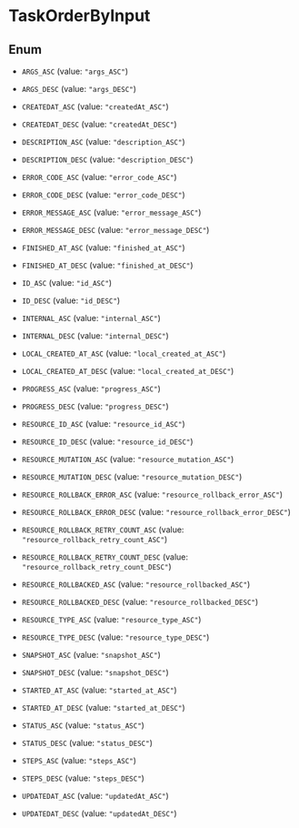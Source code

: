 

# TaskOrderByInput

## Enum


* `ARGS_ASC` (value: `"args_ASC"`)

* `ARGS_DESC` (value: `"args_DESC"`)

* `CREATEDAT_ASC` (value: `"createdAt_ASC"`)

* `CREATEDAT_DESC` (value: `"createdAt_DESC"`)

* `DESCRIPTION_ASC` (value: `"description_ASC"`)

* `DESCRIPTION_DESC` (value: `"description_DESC"`)

* `ERROR_CODE_ASC` (value: `"error_code_ASC"`)

* `ERROR_CODE_DESC` (value: `"error_code_DESC"`)

* `ERROR_MESSAGE_ASC` (value: `"error_message_ASC"`)

* `ERROR_MESSAGE_DESC` (value: `"error_message_DESC"`)

* `FINISHED_AT_ASC` (value: `"finished_at_ASC"`)

* `FINISHED_AT_DESC` (value: `"finished_at_DESC"`)

* `ID_ASC` (value: `"id_ASC"`)

* `ID_DESC` (value: `"id_DESC"`)

* `INTERNAL_ASC` (value: `"internal_ASC"`)

* `INTERNAL_DESC` (value: `"internal_DESC"`)

* `LOCAL_CREATED_AT_ASC` (value: `"local_created_at_ASC"`)

* `LOCAL_CREATED_AT_DESC` (value: `"local_created_at_DESC"`)

* `PROGRESS_ASC` (value: `"progress_ASC"`)

* `PROGRESS_DESC` (value: `"progress_DESC"`)

* `RESOURCE_ID_ASC` (value: `"resource_id_ASC"`)

* `RESOURCE_ID_DESC` (value: `"resource_id_DESC"`)

* `RESOURCE_MUTATION_ASC` (value: `"resource_mutation_ASC"`)

* `RESOURCE_MUTATION_DESC` (value: `"resource_mutation_DESC"`)

* `RESOURCE_ROLLBACK_ERROR_ASC` (value: `"resource_rollback_error_ASC"`)

* `RESOURCE_ROLLBACK_ERROR_DESC` (value: `"resource_rollback_error_DESC"`)

* `RESOURCE_ROLLBACK_RETRY_COUNT_ASC` (value: `"resource_rollback_retry_count_ASC"`)

* `RESOURCE_ROLLBACK_RETRY_COUNT_DESC` (value: `"resource_rollback_retry_count_DESC"`)

* `RESOURCE_ROLLBACKED_ASC` (value: `"resource_rollbacked_ASC"`)

* `RESOURCE_ROLLBACKED_DESC` (value: `"resource_rollbacked_DESC"`)

* `RESOURCE_TYPE_ASC` (value: `"resource_type_ASC"`)

* `RESOURCE_TYPE_DESC` (value: `"resource_type_DESC"`)

* `SNAPSHOT_ASC` (value: `"snapshot_ASC"`)

* `SNAPSHOT_DESC` (value: `"snapshot_DESC"`)

* `STARTED_AT_ASC` (value: `"started_at_ASC"`)

* `STARTED_AT_DESC` (value: `"started_at_DESC"`)

* `STATUS_ASC` (value: `"status_ASC"`)

* `STATUS_DESC` (value: `"status_DESC"`)

* `STEPS_ASC` (value: `"steps_ASC"`)

* `STEPS_DESC` (value: `"steps_DESC"`)

* `UPDATEDAT_ASC` (value: `"updatedAt_ASC"`)

* `UPDATEDAT_DESC` (value: `"updatedAt_DESC"`)



